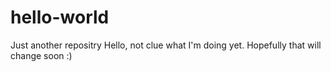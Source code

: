 # hello-world
Just another repositry
Hello, not clue what I'm doing yet. Hopefully that will change soon :) 
